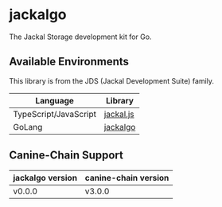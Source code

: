 # jackalgo

The Jackal Storage development kit for Go. 

## Available Environments
This library is from the JDS (Jackal Development Suite) family.

| Language              | Library                                              |
|-----------------------|------------------------------------------------------|
| TypeScript/JavaScript | [jackal.js](https://github.com/JackalLabs/jackal.js) |
| GoLang                | [jackalgo](https://github.com/JackalLabs/jackalgo)                                         |


## Canine-Chain Support
| jackalgo version | canine-chain version |
|------------------|----------------------|
| v0.0.0           | v3.0.0               |

